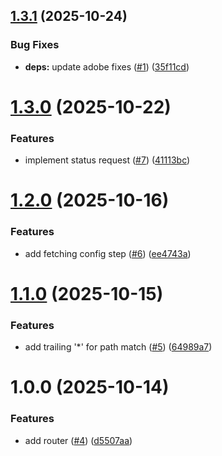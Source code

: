 ## [1.3.1](https://github.com/adobe/helix-api-service/compare/v1.3.0...v1.3.1) (2025-10-24)


### Bug Fixes

* **deps:** update adobe fixes ([#1](https://github.com/adobe/helix-api-service/issues/1)) ([35f11cd](https://github.com/adobe/helix-api-service/commit/35f11cd15a539e2e8940fe69b37fb1a60bf90cfe))

# [1.3.0](https://github.com/adobe/helix-api-service/compare/v1.2.0...v1.3.0) (2025-10-22)


### Features

* implement status request ([#7](https://github.com/adobe/helix-api-service/issues/7)) ([41113bc](https://github.com/adobe/helix-api-service/commit/41113bc43008eaa388289600825b022c75a718be))

# [1.2.0](https://github.com/adobe/helix-api-service/compare/v1.1.0...v1.2.0) (2025-10-16)


### Features

* add fetching config step ([#6](https://github.com/adobe/helix-api-service/issues/6)) ([ee4743a](https://github.com/adobe/helix-api-service/commit/ee4743ad1fb35aa2b0b47f2ccc62cd11529a44c4))

# [1.1.0](https://github.com/adobe/helix-api-service/compare/v1.0.0...v1.1.0) (2025-10-15)


### Features

* add trailing '*' for path match ([#5](https://github.com/adobe/helix-api-service/issues/5)) ([64989a7](https://github.com/adobe/helix-api-service/commit/64989a7b77d2c857c96f8206bb138da9328f21fb))

# 1.0.0 (2025-10-14)


### Features

* add router ([#4](https://github.com/adobe/helix-api-service/issues/4)) ([d5507aa](https://github.com/adobe/helix-api-service/commit/d5507aa107e6209de797eb84363bf0195c264aa3))
